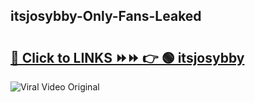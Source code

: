 
 ## itsjosybby-Only-Fans-Leaked

# <h2><a href="https://clipsfans.com/itsjosybby&ref=git">🔗 Click to LINKS ⏩⏩ 👉 🟢 itsjosybby </a></h2>

<a href="https://clipsfans.com/itsjosybby&ref=git" rel="nofollow" data-target="animated-image.originalLink"><img src="https://i.ibb.co.com/xMMVF88/686577567.gif" alt="Viral Video Original" style="max-width: 100%; display: inline-block;" data-target="animated-image.originalImage"></a>
